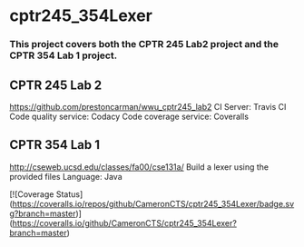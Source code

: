# cptr245_354Lexer

### This project covers both the CPTR 245 Lab2 project and the CPTR 354 Lab 1 project.

## CPTR 245 Lab 2
 https://github.com/prestoncarman/wwu_cptr245_lab2
 CI Server: Travis CI
 Code quality service: Codacy
 Code coverage service: Coveralls

## CPTR 354 Lab 1
 http://cseweb.ucsd.edu/classes/fa00/cse131a/
 Build a lexer using the provided files
 Language: Java

[![Coverage Status]
(https://coveralls.io/repos/github/CameronCTS/cptr245_354Lexer/badge.svg?branch=master)]
(https://coveralls.io/github/CameronCTS/cptr245_354Lexer?branch=master)
